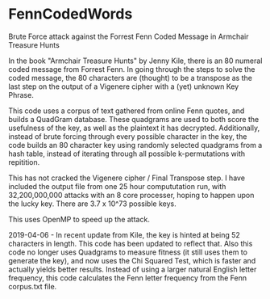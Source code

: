 # FennCodedWords
Brute Force attack against the Forrest Fenn Coded Message in Armchair Treasure Hunts

In the book "Armchair Treasure Hunts" by Jenny Kile, there is an 80 numeral coded message from Forrest Fenn. In going through the steps to solve the coded message, the 80 characters are (thought) to be a transpose as the last step on the output of a Vigenere cipher with a (yet) unknown Key Phrase. 

This code uses a corpus of text gathered from online Fenn quotes, and builds a QuadGram database. These quadgrams are used to both score the usefulness of the key, as well as the plaintext it has decrypted. Additionally, instead of brute forcing through every possible character in the key, the code builds an 80 character key using randomly selected quadgrams from a hash table, instead of iterating through all possible k-permutations with repitition.

This has not cracked the Vigenere cipher / Final Transpose step. I have included the output file from one 25 hour compututation run, with 32,200,000,000 attacks with an 8 core processer, hoping to happen upon the lucky key. There are 3.7 x 10^73 possible keys.

This uses OpenMP to speed up the attack.

2019-04-06 - In recent update from Kile, the key is hinted at being 52 characters in length. This code has been updated to reflect that. Also this code no longer uses Quadgrams to measure fitness (it still uses them to generate the key), and now uses the Chi Squared Test, which is faster and actually yields better results. Instead of using a larger natural English letter frequency, this code calculates the Fenn letter frequency from the Fenn corpus.txt file.
